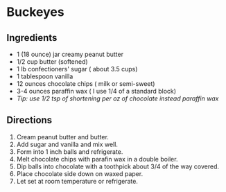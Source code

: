 # Buckeyes
## Ingredients 
- 1 (18 ounce) jar creamy peanut butter 
- 1/2 cup butter (softened)
- 1 lb confectioners' sugar ( about 3.5 cups) 
- 1 tablespoon vanilla 
- 12 ounces chocolate chips ( milk or semi-sweet) 
- 3-4 ounces paraffin wax ( I use 1/4 of a standard block)
- *Tip: use 1/2 tsp of shortening per oz of chocolate instead paraffin wax*
## Directions
1. Cream peanut butter and butter.
2. Add sugar and vanilla and mix well.
3. Form into 1 inch balls and refrigerate.
4. Melt chocolate chips with parafin wax in a double boiler.
5. Dip balls into chocolate with a toothpick about 3/4 of the way covered.
6. Place chocolate side down on waxed paper.
7. Let set at room temperature or refrigerate.
